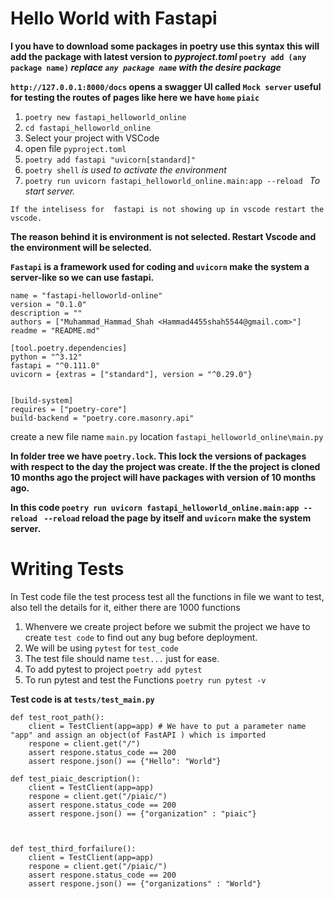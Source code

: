 # Hello World with Fastapi

**I you have to download some packages in poetry use this syntax this will add the package with latest version to _pyproject.toml_ `poetry add (any package name)` _replace `any package name` with the desire package_**

**`http://127.0.0.1:8000/docs` opens a swagger UI called `Mock server` useful for testing the routes of pages like here we have `home` `piaic`**


1. `poetry new fastapi_helloworld_online`
2. `cd fastapi_helloworld_online`
3. Select your project with VSCode 
4. open file `pyproject.toml`
5. `poetry add fastapi "uvicorn[standard]"` 
6. `poetry shell` *is used to activate the environment*
7. `poetry run uvicorn fastapi_helloworld_online.main:app --reload ` *To start server.*



```
If the intelisess for  fastapi is not showing up in vscode restart the vscode.
```
**The reason behind it is environment is not selected. Restart Vscode and the environment will be selected.**

**`Fastapi` is a framework used for coding and `uvicorn` make the system a server-like so we can use fastapi.**

```[tool.poetry]
name = "fastapi-helloworld-online"
version = "0.1.0"
description = ""
authors = ["Muhammad_Hammad_Shah <Hammad4455shah5544@gmail.com>"]
readme = "README.md"

[tool.poetry.dependencies]
python = "^3.12"
fastapi = "^0.111.0"
uvicorn = {extras = ["standard"], version = "^0.29.0"}


[build-system]
requires = ["poetry-core"]
build-backend = "poetry.core.masonry.api"

```

create a new file name `main.py` location `fastapi_helloworld_online\main.py`


**In folder tree we have `poetry.lock`. This lock the versions of packages with respect to the day the project was create. If the the project is cloned 10 months ago the project will have packages with version of 10 months ago.**


**In this code `poetry run uvicorn fastapi_helloworld_online.main:app --reload ` `--reload` reload the page by itself and `uvicorn` make the system server.**


# Writing Tests
<p>In Test code file the test process test all the functions in file we want to test, also tell the details for it, either there are 1000 functions</p>

1. Whenvere we create project before we submit the project we have to create `test code` to find out any bug before deployment.
2. We will be using `pytest` for `test_code` 
3. The test file should name `test...` just for ease.
4. To add pytest to project `poetry add pytest`
5. To run pytest and test the Functions `poetry run pytest -v`

**Test code is at `tests/test_main.py`**
```
def test_root_path():
    client = TestClient(app=app) # We have to put a parameter name "app" and assign an object(of FastAPI ) which is imported
    respone = client.get("/")
    assert respone.status_code == 200
    assert respone.json() == {"Hello": "World"}

def test_piaic_description():
    client = TestClient(app=app)
    respone = client.get("/piaic/")
    assert respone.status_code == 200
    assert respone.json() == {"organization" : "piaic"}



def test_third_forfailure():
    client = TestClient(app=app)
    respone = client.get("/piaic/")
    assert respone.status_code == 200
    assert respone.json() == {"organizations" : "World"}
```
